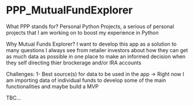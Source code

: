 # PPP_MutualFundExplorer

What PPP stands for?
Personal Python Projects, a serious of personal projects that I am working on to boost my experience in Python

Why Mutual Funds Explorer?
I want to develop this app as a solution to many questions I always see from retailer investors about how they can get as much data as possible in one place to make an informed decision when they self directing thier brockerage and/or IRA accounts

Challenges:
1- Best source(s) for data to be used in the app -> Right now I am importing data of individual funds to develop some of the main functionalities and maybe build a MVP

TBC...
